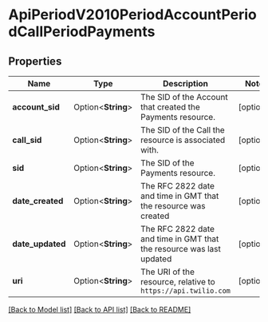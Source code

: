# ApiPeriodV2010PeriodAccountPeriodCallPeriodPayments

## Properties

Name | Type | Description | Notes
------------ | ------------- | ------------- | -------------
**account_sid** | Option<**String**> | The SID of the Account that created the Payments resource. | [optional]
**call_sid** | Option<**String**> | The SID of the Call the resource is associated with. | [optional]
**sid** | Option<**String**> | The SID of the Payments resource. | [optional]
**date_created** | Option<**String**> | The RFC 2822 date and time in GMT that the resource was created | [optional]
**date_updated** | Option<**String**> | The RFC 2822 date and time in GMT that the resource was last updated | [optional]
**uri** | Option<**String**> | The URI of the resource, relative to `https://api.twilio.com` | [optional]

[[Back to Model list]](../README.md#documentation-for-models) [[Back to API list]](../README.md#documentation-for-api-endpoints) [[Back to README]](../README.md)



